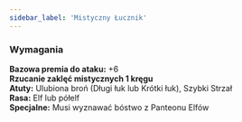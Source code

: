```yaml
---
sidebar_label: 'Mistyczny Łucznik'
---
```



### Wymagania
**Bazowa premia do ataku:** +6\
**Rzucanie zaklęć mistycznych 1 kręgu**\
**Atuty:** Ulubiona broń (Długi łuk lub Krótki łuk), Szybki Strzał\
**Rasa:** Elf lub półelf\
**Specjalne:** Musi wyznawać bóstwo z Panteonu Elfów
